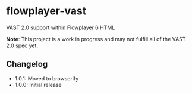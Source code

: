 # flowplayer-vast
VAST 2.0 support within Flowplayer 6 HTML

**Note**: This project is a work in progress and may not fulfill all of the VAST 2.0 spec yet.

## Changelog

* 1.0.1: Moved to browserify
* 1.0.0: Initial release